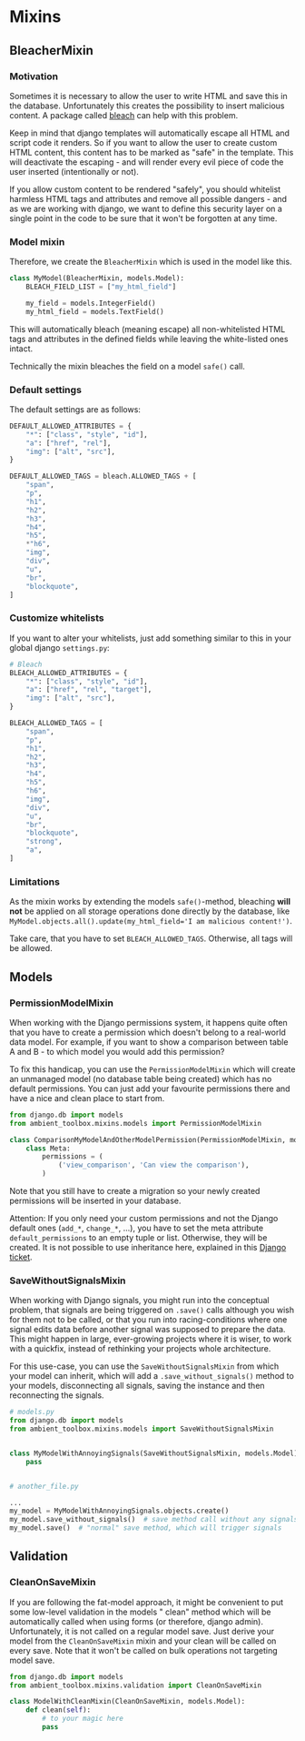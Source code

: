 # Mixins

## BleacherMixin

### Motivation

Sometimes it is necessary to allow the user to write HTML and save this in the database. Unfortunately this creates the
possibility to insert malicious content. A package called [bleach](https://pypi.org/project/bleach) can help with this
problem.

Keep in mind that django templates will automatically escape all HTML and script code it renders. So if you want to
allow the user to create custom HTML content, this content has to be marked as "safe" in the template. This will
deactivate the escaping - and will render every evil piece of code the user inserted (intentionally or not).

If you allow custom content to be rendered "safely", you should whitelist harmless HTML tags and attributes and remove
all possible dangers - and as we are working with django, we want to define this security layer on a single point in the
code to be sure that it won't be forgotten at any time.

### Model mixin

Therefore, we create the `BleacherMixin` which is used in the model like this.

```python
class MyModel(BleacherMixin, models.Model):
    BLEACH_FIELD_LIST = ["my_html_field"]

    my_field = models.IntegerField()
    my_html_field = models.TextField()
```

This will automatically bleach (meaning escape) all non-whitelisted HTML tags and attributes in the defined fields while
leaving the white-listed ones intact.

Technically the mixin bleaches the field on a model `safe()` call.

### Default settings

The default settings are as follows:

```python
DEFAULT_ALLOWED_ATTRIBUTES = {
    "*": ["class", "style", "id"],
    "a": ["href", "rel"],
    "img": ["alt", "src"],
}

DEFAULT_ALLOWED_TAGS = bleach.ALLOWED_TAGS + [
    "span",
    "p",
    "h1",
    "h2",
    "h3",
    "h4",
    "h5",
    *"h6",
    "img",
    "div",
    "u",
    "br",
    "blockquote",
]
```

### Customize whitelists

If you want to alter your whitelists, just add something similar to this in your global django `settings.py`:

```python
# Bleach
BLEACH_ALLOWED_ATTRIBUTES = {
    "*": ["class", "style", "id"],
    "a": ["href", "rel", "target"],
    "img": ["alt", "src"],
}

BLEACH_ALLOWED_TAGS = [
    "span",
    "p",
    "h1",
    "h2",
    "h3",
    "h4",
    "h5",
    "h6",
    "img",
    "div",
    "u",
    "br",
    "blockquote",
    "strong",
    "a",
]
```

### Limitations

As the mixin works by extending the models `safe()`-method, bleaching **will not** be applied on all storage operations
done directly by the database, like `MyModel.objects.all().update(my_html_field='I am malicious content!')`.

Take care, that you have to set `BLEACH_ALLOWED_TAGS`. Otherwise, all tags will be allowed.

## Models

### PermissionModelMixin

When working with the Django permissions system, it happens quite often that you have to create a permission which
doesn't belong to a real-world data model. For example, if you want to show a comparison between table A and B - to
which model you would add this permission?

To fix this handicap, you can use the `PermissionModelMixin` which will create an unmanaged model (no database table
being created) which has no default permissions. You can just add your favourite permissions there and have a nice and
clean place to start from.

````python
from django.db import models
from ambient_toolbox.mixins.models import PermissionModelMixin

class ComparisonMyModelAndOtherModelPermission(PermissionModelMixin, models.Model):
    class Meta:
        permissions = (
            ('view_comparison', 'Can view the comparison'),
        )
````

Note that you still have to create a migration so your newly created permissions will be inserted in your database.

Attention: If you only need your custom permissions and not the Django default ones (`add_*`, `change_*`, ...), you have
to set the meta attribute `default_permissions` to an empty tuple or list. Otherwise, they will be created. It is not
possible to use inheritance here, explained in this [Django ticket](https://code.djangoproject.com/ticket/29386).

### SaveWithoutSignalsMixin

When working with Django signals, you might run into the conceptual problem, that signals are being triggered on
`.save()` calls although you wish for them not to be called, or that you run into racing-conditions where one signal
edits data before another signal was supposed to prepare the data.
This might happen in large, ever-growing projects where it is wiser, to work with a quickfix,
instead of rethinking your projects whole architecture.

For this use-case, you can use the `SaveWithoutSignalsMixin` from which your model can inherit,
which will add a `.save_without_signals()` method to your models, disconnecting all signals,
saving the instance and then reconnecting the signals.

```python
# models.py
from django.db import models
from ambient_toolbox.mixins.models import SaveWithoutSignalsMixin


class MyModelWithAnnoyingSignals(SaveWithoutSignalsMixin, models.Model):
    pass


# another_file.py

...
my_model = MyModelWithAnnoyingSignals.objects.create()
my_model.save_without_signals()  # save method call without any signals being triggered
my_model.save()  # "normal" save method, which will trigger signals
```

## Validation

### CleanOnSaveMixin

If you are following the fat-model approach, it might be convenient to put some low-level validation in the models "
clean" method which will be automatically called when using forms (or therefore, django admin). Unfortunately, it is not
called on a regular model save. Just derive your model from the `CleanOnSaveMixin` mixin and your clean will be called
on every save. Note that it won't be called on bulk operations not targeting model save.

````python
from django.db import models
from ambient_toolbox.mixins.validation import CleanOnSaveMixin

class ModelWithCleanMixin(CleanOnSaveMixin, models.Model):
    def clean(self):
        # to your magic here
        pass
````
